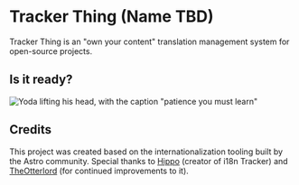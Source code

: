 # Tracker Thing (Name TBD)

Tracker Thing is an "own your content" translation management system for open-source projects.

## Is it ready?

![Yoda lifting his head, with the caption "patience you must learn"](https://media.tenor.com/5AwAZOY-F94AAAAd/star-wars-yoda.gif)

## Credits

This project was created based on the internationalization tooling built by the Astro community. Special thanks to [Hippo](https://github.com/hippotastic) (creator of i18n Tracker) and [TheOtterlord](https://github.com/TheOtterlord) (for continued improvements to it).
